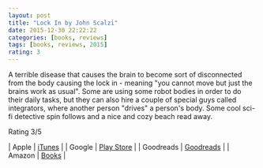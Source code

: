 ```yaml
---
layout: post
title: "Lock In by John Scalzi"
date: 2015-12-30 22:22:22
categories: [books, reviews]
tags: [books, reviews, 2015]
rating: 3
---
```


A terrible disease that causes the brain to become sort of disconnected from the body causing the lock in - meaning "you cannot move but just the brains work as usual".
Some are using some robot bodies in order to do their daily tasks, but they can also hire a couple of special guys called integrators, where another person "drives" a person's body.
Some cool sci-fi detective spin follows and a nice and cozy beach read away.

Rating 3/5

| Apple      | [iTunes] |
| Google     | [Play Store] |
| Goodreads  | [Goodreads] |
| Amazon     | [Books] |

[iTunes]: https://itunes.apple.com/us/book/
[Goodreads]: https://www.goodreads.com/book/show/
[Play Store]: https://play.google.com/store/books/details/
[Books]: http://www.amazon.com/
